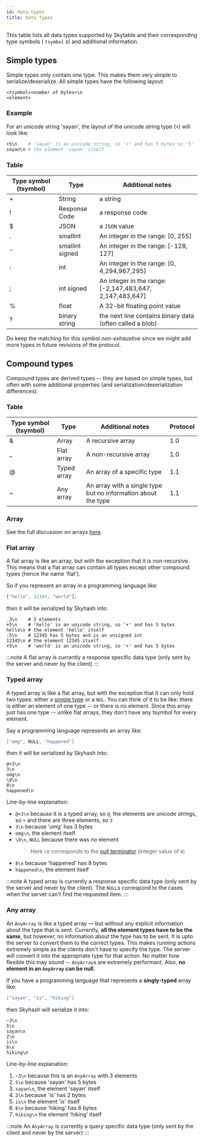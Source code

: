 ```yaml
---
id: data-types
title: Data Types
---
```


This table lists all data types supported by Skytable and their corresponding
type symbols ( `tsymbol` s) and additional information.

## Simple types

Simple types only contain one type. This makes them very simple to serialize/deserialize. All simple types have the
following layout:

```
<tsymbol><number of bytes>\n
<element>
```

### Example

For an unicode string 'sayan', the layout of the unicode string type (`+`) will look like:

```sh
+5\n    # 'sayan' is an unicode string, so '+' and has 5 bytes so '5'
sayan\n # the element 'sayan' itself
```

### Table

| Type symbol (tsymbol) | Type            | Additional notes                                         |
| --------------------- | --------------- | -------------------------------------------------------- |
| +                     | String          | a string                                                 |
| !                     | Response Code   | a response code                                          |
| $                     | JSON            | a `JSON` value                                           |
| .                     | smallint        | An integer in the range: [0, 255]                        |
| -                     | smallint signed | An integer in the range: [-128, 127]                     |
| :                     | int             | An integer in the range: [0, 4,294,967,295]              |
| ;                     | int signed      | An integer in the range: [-2,147,483,647, 2,147,483,647] |
| %                     | float           | A 32-bit floating point value                            |
| ?                     | binary string   | the next line contains binary data (often called a blob) |

Do keep the matching for this symbol _non-exhaustive_ since we might add more types in future revisions of the protocol.

## Compound types

Compound types are derived types -- they are based on simple types, but often with
some additional properties (and serialization/deserialization differences).

### Table

| Type symbol (tsymbol) | Type        | Additional notes                                              | Protocol |
| --------------------- | ----------- | ------------------------------------------------------------- | -------- |
| &                     | Array       | A recursive array                                             | 1.0      |
| \_                    | Flat array  | A non-recursive array                                         | 1.0      |
| @                     | Typed array | An array of a specific type                                   | 1.1      |
| ~                     | Any array   | An array with a single type but no information about the type | 1.1      |

### Array

See the full discussion on arrays [here](skyhash#arrays-).

### Flat array

A flat array is like an array, but with the exception that it is non-recursive. This
means that a flat array can contain all types except other compound types (hence the
name 'flat').

So if you represent an array in a programming language like:

```js
["hello", 12345, "world"];
```

then it will be serialized by Skyhash into:

```
_3\n    # 3 elements
+5\n    # 'hello' is an unicode string, so '+' and has 5 bytes
hello\n # the element 'hello' itself
:5\n    # 12345 has 5 bytes and is an unsigned int
12345\n # the element 12345 itself
+5\n    # 'world' is an unicode string, so '+' and has 5 bytes
```

:::note
A flat array is currently a response specific data type (only sent by the server and never by the client)
:::

### Typed array

A typed array is like a flat array, but with the exception that it can only hold
two types: either a [simple type](#simple-types) or a `NUL`. You can think of it to
be like: there is either an element of one type -- or there is no element. Since
this array just has one type -- unlike flat arrays, they don't have any tsymbol
for every element.

Say a programming language represents an array like:

```cpp
["omg", NULL, "happened"]
```

then it will be serialized by Skyhash into:

```
@+3\n
3\n
omg\n
\0\n
8\n
happened\n
```

Line-by-line explanation:

- `@+3\n` because it is a typed array, so `@`, the elements are unicode strings, so `+`
  and there are three elements, so `3`
- `3\n` because 'omg' has 3 bytes
- `omg\n`, the element itself
- `\0\n`, `NULL` because there was no element
  > Here `\0` corresponds to the [null terminator](https://en.wikipedia.org/wiki/Null_character) (integer value of `0`)
- `8\n` because 'happened' has 8 bytes
- `happened\n`, the element itself

:::note
A typed array is currently a response specific data type (only sent by the server and never by the client). The `NULL`s correspond to the cases when the server can't find the requested
item.
:::

### Any array

An `AnyArray` is like a typed array &mdash; but without any explicit information about the type that is sent. Currently,
**all the element types have to be the same**, but however, no information about the type has to be sent. It is upto
the server to convert them to the correct types. This makes running actions extremely simple as the clients don't have
to specify the type. The server will convert it into the appropriate type for that action. No matter how flexible this
may sound -- `AnyArray`s are extremely performant. Also, **no element in an `AnyArray` can be null**.

If you have a programming language that represents a **singly-typed** array like:

```cpp
["sayan", "is", "hiking"]
```

then Skyhash will serialize it into:

```
~3\n
5\n
sayan\n
2\n
is\n
6\n
hiking\n
```

Line-by-line explanation:

1. `~3\n` because this is an `AnyArray` with 3 elements
2. `5\n` because 'sayan' has 5 bytes
3. `sayan\n`, the element 'sayan' itself
4. `2\n` because 'is' has 2 bytes
5. `is\n` the element 'is' itself
6. `6\n` because 'hiking' has 6 bytes
7. `hiking\n` the element 'hiking' itself

:::note
An `AnyArray` is currently a query specific data type (only sent by the client and never by the server)
:::
